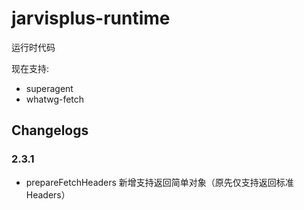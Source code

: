 # jarvisplus-runtime

运行时代码

现在支持:

- superagent
- whatwg-fetch

## Changelogs

### 2.3.1

- prepareFetchHeaders 新增支持返回简单对象（原先仅支持返回标准 Headers）
